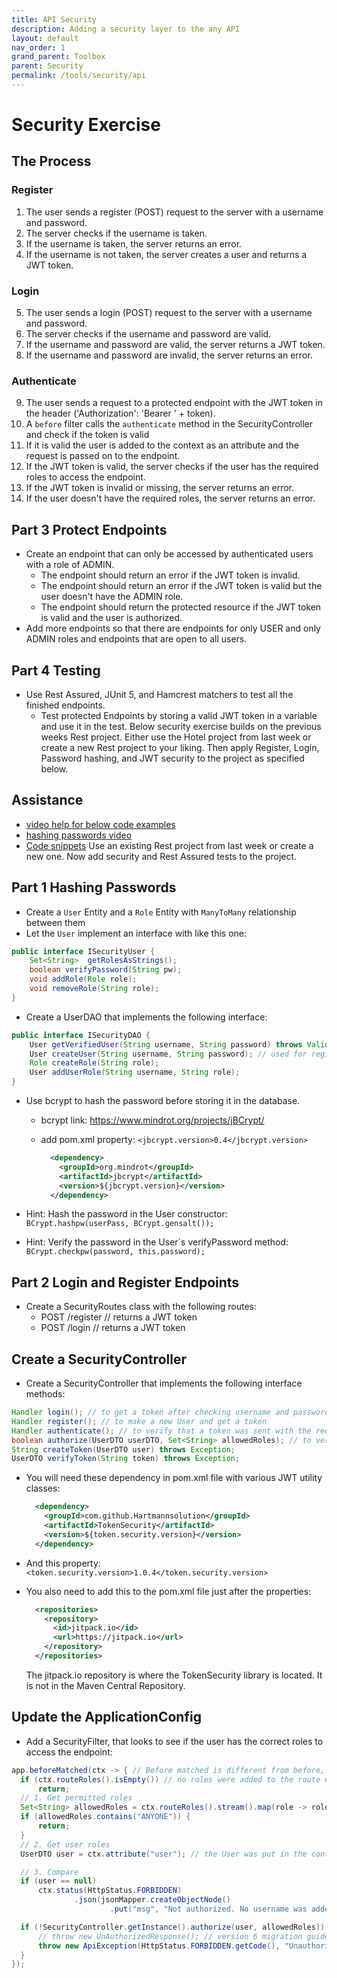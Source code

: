 ```yaml
---
title: API Security
description: Adding a security layer to the any API
layout: default
nav_order: 1
grand_parent: Toolbox
parent: Security
permalink: /tools/security/api
---
```


# Security Exercise

## The Process

### Register

1. The user sends a register (POST) request to the server with a username and password.
2. The server checks if the username is taken.
3. If the username is taken, the server returns an error.
4. If the username is not taken, the server creates a user and returns a JWT token.

### Login

5. The user sends a login (POST) request to the server with a username and password.
6. The server checks if the username and password are valid.
7. If the username and password are valid, the server returns a JWT token.
8. If the username and password are invalid, the server returns an error.

### Authenticate

9. The user sends a request to a protected endpoint with the JWT token in the header ('Authorization': 'Bearer ' + token).
10. A `before` filter calls the `authenticate` method in the SecurityController and check if the token is valid
11. If it is valid the user is added to the context as an attribute and the request is passed on to the endpoint.
11. If the JWT token is valid, the server checks if the user has the required roles to access the endpoint.
12. If the JWT token is invalid or missing, the server returns an error.
13. If the user doesn't have the required roles, the server returns an error.

## Part 3 Protect Endpoints

- Create an endpoint that can only be accessed by authenticated users with a role of ADMIN.
  - The endpoint should return an error if the JWT token is invalid.
  - The endpoint should return an error if the JWT token is valid but the user doesn't have the ADMIN role.
  - The endpoint should return the protected resource if the JWT token is valid and the user is authorized.
- Add more endpoints so that there are endpoints for only USER and only ADMIN roles and endpoints that are open to all users.

## Part 4 Testing

- Use Rest Assured, JUnit 5, and Hamcrest matchers to test all the finished endpoints.
  - Test protected Endpoints by storing a valid JWT token in a variable and use it in the test.
Below security exercise builds on the previous weeks Rest project. Either use the Hotel project from last week or create a new Rest project to your liking. Then apply Register, Login, Password hashing, and JWT security to the project as specified below.

## Assistance

- [video help for below code examples](https://cphbusiness.cloud.panopto.eu/Panopto/Pages/Viewer.aspx?id=d329a3f7-1a16-41d9-9e92-b13200c2a4b0)
- [hashing passwords video](https://cphbusiness.cloud.panopto.eu/Panopto/Pages/Viewer.aspx?id=9d3b7d78-48cc-4286-8ebb-b13200acb994)
- [Code snippets](../../setup/securityCode.md)
Use an existing Rest project from last week or create a new one. Now add security and Rest Assured tests to the project.

## Part 1 Hashing Passwords

- Create a `User` Entity and a `Role` Entity with `ManyToMany` relationship between them
- Let the `User` implement an interface with like this one:

```java
public interface ISecurityUser {
    Set<String>  getRolesAsStrings();
    boolean verifyPassword(String pw);
    void addRole(Role role);
    void removeRole(String role);
}
```

- Create a UserDAO that implements the following interface:

```java
public interface ISecurityDAO {
    User getVerifiedUser(String username, String password) throws ValidationException; // used for login
    User createUser(String username, String password); // used for register
    Role createRole(String role);
    User addUserRole(String username, String role);
}
```

- Use bcrypt to hash the password before storing it in the database.
  - bcrypt link: <https://www.mindrot.org/projects/jBCrypt/>
  - add pom.xml property: `<jbcrypt.version>0.4</jbcrypt.version>`

      ```xml
        <dependency>
          <groupId>org.mindrot</groupId>
          <artifactId>jbcrypt</artifactId>
          <version>${jbcrypt.version}</version>
        </dependency>
      ```

- Hint: Hash the password in the User constructor: `BCrypt.hashpw(userPass, BCrypt.gensalt());`

- Hint: Verify the password in the User´s verifyPassword method: `BCrypt.checkpw(password, this.password);`

## Part 2 Login and Register Endpoints

- Create a SecurityRoutes class with the following routes:
  - POST /register  // returns a JWT token
  - POST /login     // returns a JWT token

## Create a SecurityController

- Create a SecurityController that implements the following interface methods:

```java
Handler login(); // to get a token after checking username and password
Handler register(); // to make a new User and get a token
Handler authenticate(); // to verify that a token was sent with the request and that it is a valid, non-expired token
boolean authorize(UserDTO userDTO, Set<String> allowedRoles); // to verify user roles
String createToken(UserDTO user) throws Exception;
UserDTO verifyToken(String token) throws Exception;
```

- You will need these dependency in pom.xml file with various JWT utility classes:

    ```xml
      <dependency>
        <groupId>com.github.Hartmannsolution</groupId>
        <artifactId>TokenSecurity</artifactId>
        <version>${token.security.version}</version>
      </dependency>
    ```

- And this property: `<token.security.version>1.0.4</token.security.version>`

- You also need to add this to the pom.xml file just after the properties:
  
    ```xml
      <repositories>
        <repository>
          <id>jitpack.io</id>
          <url>https://jitpack.io</url>
        </repository>
      </repositories>
    ```

    The jitpack.io repository is where the TokenSecurity library is located. It is not in the Maven Central Repository.

## Update the ApplicationConfig

- Add a SecurityFilter, that looks to see if the user has the correct roles to access the endpoint:

```java
app.beforeMatched(ctx -> { // Before matched is different from before, in that it is not called for 404 etc.
  if (ctx.routeRoles().isEmpty()) // no roles were added to the route endpoint so OK
      return;
  // 1. Get permitted roles
  Set<String> allowedRoles = ctx.routeRoles().stream().map(role -> role.toString().toUpperCase()).collect(Collectors.toSet());
  if (allowedRoles.contains("ANYONE")) {
      return;
  }
  // 2. Get user roles
  UserDTO user = ctx.attribute("user"); // the User was put in the context by the SecurityController.authenticate method (in a before filter on the route)

  // 3. Compare
  if (user == null)
      ctx.status(HttpStatus.FORBIDDEN)
              .json(jsonMapper.createObjectNode()
                      .put("msg", "Not authorized. No username was added from the token"));

  if (!SecurityController.getInstance().authorize(user, allowedRoles)) {
      // throw new UnAuthorizedResponse(); // version 6 migration guide
      throw new ApiException(HttpStatus.FORBIDDEN.getCode(), "Unauthorized with roles: " + user.getRoles() + ". Needed roles are: " + allowedRoles);
  }
});
```
